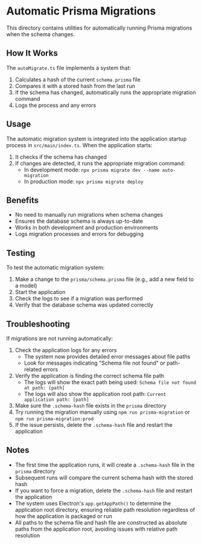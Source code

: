 # Automatic Prisma Migrations

This directory contains utilities for automatically running Prisma migrations when the schema changes.

## How It Works

The `autoMigrate.ts` file implements a system that:

1. Calculates a hash of the current `schema.prisma` file
2. Compares it with a stored hash from the last run
3. If the schema has changed, automatically runs the appropriate migration command
4. Logs the process and any errors

## Usage

The automatic migration system is integrated into the application startup process in `src/main/index.ts`. When the application starts:

1. It checks if the schema has changed
2. If changes are detected, it runs the appropriate migration command:
   - In development mode: `npx prisma migrate dev --name auto-migration`
   - In production mode: `npx prisma migrate deploy`

## Benefits

- No need to manually run migrations when schema changes
- Ensures the database schema is always up-to-date
- Works in both development and production environments
- Logs migration processes and errors for debugging

## Testing

To test the automatic migration system:

1. Make a change to the `prisma/schema.prisma` file (e.g., add a new field to a model)
2. Start the application
3. Check the logs to see if a migration was performed
4. Verify that the database schema was updated correctly

## Troubleshooting

If migrations are not running automatically:

1. Check the application logs for any errors
   - The system now provides detailed error messages about file paths
   - Look for messages indicating "Schema file not found" or path-related errors
2. Verify the application is finding the correct schema file path
   - The logs will show the exact path being used: `Schema file not found at path: [path]`
   - The logs will also show the application root path: `Current application path: [path]`
3. Make sure the `.schema-hash` file exists in the `prisma` directory
4. Try running the migration manually using `npm run prisma-migration` or `npm run prisma-migration:prod`
5. If the issue persists, delete the `.schema-hash` file and restart the application

## Notes

- The first time the application runs, it will create a `.schema-hash` file in the `prisma` directory
- Subsequent runs will compare the current schema hash with the stored hash
- If you want to force a migration, delete the `.schema-hash` file and restart the application
- The system uses Electron's `app.getAppPath()` to determine the application root directory, ensuring reliable path resolution regardless of how the application is packaged or run
- All paths to the schema file and hash file are constructed as absolute paths from the application root, avoiding issues with relative path resolution
